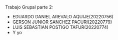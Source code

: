 Trabajo Grupal parte 2:
- EDUARDO DANIEL AREVALO AQUIJE(20220756)
- GERSON JUNIOR SANCHEZ PACURI(20220779)
- LUIS SEBASTIAN POSTIGO TAFUR(20220774)
- Y yo
